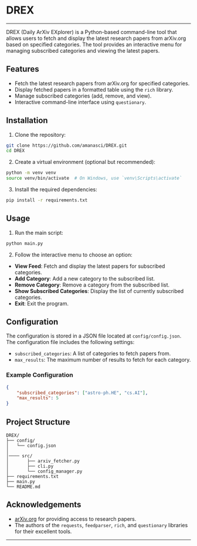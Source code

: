 # DREX
---

DREX (Daily ArXiv EXplorer) is a Python-based command-line tool that allows users to fetch and display
the latest research papers from arXiv.org based on specified categories. The tool provides an interactive
menu for managing subscribed categories and viewing the latest papers.

## Features

- Fetch the latest research papers from arXiv.org for specified categories.
- Display fetched papers in a formatted table using the `rich` library.
- Manage subscribed categories (add, remove, and view).
- Interactive command-line interface using `questionary`.

## Installation

1. Clone the repository:

```sh
git clone https://github.com/amanasci/DREX.git
cd DREX
```

2. Create a virtual environment (optional but recommended):

```sh
python -m venv venv
source venv/bin/activate  # On Windows, use `venv\Scripts\activate`
```

3. Install the required dependencies:

```sh
pip install -r requirements.txt
```

## Usage

1. Run the main script:

```sh
python main.py
```

2. Follow the interactive menu to choose an option:

- **View Feed**: Fetch and display the latest papers for subscribed categories.
- **Add Category**: Add a new category to the subscribed list.
- **Remove Category**: Remove a category from the subscribed list.
- **Show Subscribed Categories**: Display the list of currently subscribed categories.
- **Exit**: Exit the program.

## Configuration

The configuration is stored in a JSON file located at `config/config.json`. The configuration file includes the following settings:

- `subscribed_categories`: A list of categories to fetch papers from.
- `max_results`: The maximum number of results to fetch for each category.

### Example Configuration

```json
{
    "subscribed_categories": ["astro-ph.HE", "cs.AI"],
    "max_results": 5
}
```

## Project Structure

```
DREX/
├── config/
│   └── config.json
│
│──── src/
│       ├── arxiv_fetcher.py
│       ├── cli.py
│       └── config_manager.py
├── requirements.txt
├── main.py
└── README.md
```



## Acknowledgements

- [arXiv.org](https://arxiv.org/) for providing access to research papers.
- The authors of the `requests`, `feedparser`, `rich`, and `questionary` libraries for their excellent tools.

---
